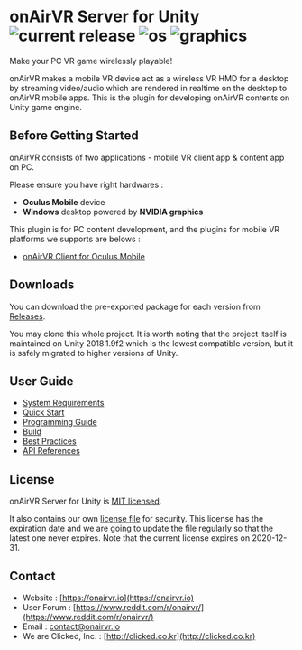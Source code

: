 # onAirVR Server for Unity ![current release](https://img.shields.io/github/release/onairvr/onairvr-server-for-unity.svg) ![os](https://img.shields.io/badge/os-Windows-blue.svg) ![graphics](https://img.shields.io/badge/graphics-NVIDIA-green.svg)

Make your PC VR game wirelessly playable!

onAirVR makes a mobile VR device act as a wireless VR HMD for a desktop by streaming video/audio which are rendered in realtime on the desktop to onAirVR mobile apps. This is the plugin for developing onAirVR contents on Unity game engine.



## Before Getting Started

onAirVR consists of two applications - mobile VR client app & content app on PC. 

Please ensure you have right hardwares :

* **Oculus Mobile** device
* **Windows** desktop powered by **NVIDIA graphics**

This plugin is for PC content development, and the plugins for mobile VR platforms we supports are belows :

- [onAirVR Client for Oculus Mobile](https://github.com/onairvr/onairvr-client-for-oculus-mobile)




## Downloads

You can download the pre-exported package for each version from [Releases](https://github.com/onairvr/onairvr-server-for-unity/releases).

You may clone this whole project. It is worth noting that the project itself is maintained on Unity 2018.1.9f2 which is the lowest compatible version, but it is safely migrated to higher versions of Unity.



## User Guide

* [System Requirements](https://github.com/onairvr/onairvr-server-for-unity/wiki/System-Requirements)
* [Quick Start](https://github.com/onairvr/onairvr-server-for-unity/wiki/Quick-Start)
* [Programming Guide](https://github.com/onairvr/onairvr-server-for-unity/wiki/Programming-Guide)
* [Build](https://github.com/onairvr/onairvr-server-for-unity/wiki/Build)
* [Best Practices](https://github.com/onairvr/onairvr-server-for-unity/wiki/Best-Practices)
* [API References](https://github.com/onairvr/onairvr-server-for-unity/wiki/API-References)



## License

onAirVR Server for Unity is [MIT licensed](https://github.com/onairvr/onairvr-server-for-unity/blob/master/LICENSE).

It also contains our own [license file](https://github.com/onairvr/onairvr-server-for-unity/blob/master/Assets/onAirVR/Server/Editor/Misc/onairvr.license) for security. This license has the expiration date and we are going to update the file regularly so that the latest one never expires. Note that the current license expires on 2020-12-31.


## Contact

* Website : [https://onairvr.io](https://onairvr.io)
* User Forum : [https://www.reddit.com/r/onairvr/](https://www.reddit.com/r/onairvr/)
* Email : [contact@onairvr.io](mailto:contact@onairvr.io)
* We are Clicked, Inc. : [http://clicked.co.kr](http://clicked.co.kr)
